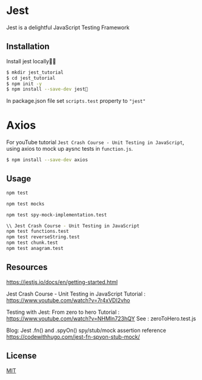 # Jest

Jest is a delightful JavaScript Testing Framework

## Installation

Install jest locally

```bash
$ mkdir jest_tutorial
$ cd jest_tutorial
$ npm init -y
$ npm install --save-dev jest
```

In package.json file set `scripts.test` property to `"jest"`

# Axios
For youTube tutorial `Jest Crash Course - Unit Testing in JavaScript`,
using axios to mock up aysnc tests in `function.js`.

```bash
$ npm install --save-dev axios
```


## Usage

```bash
npm test 
```

```bash
npm test mocks
```

```bash
npm test spy-mock-implementation.test
```

```bash
\\ Jest Crash Course - Unit Testing in JavaScript
npm test functions.test 
npm test reverseString.test
npm test chunk.test
npm test anagram.test
```

## Resources
https://jestjs.io/docs/en/getting-started.html

Jest Crash Course - Unit Testing in JavaScript
Tutorial : https://www.youtube.com/watch?v=7r4xVDI2vho

Testing with Jest: From zero to hero
Tutorial : https://www.youtube.com/watch?v=NHMIn723hQY
See : zeroToHero.test.js

Blog: Jest .fn() and .spyOn() spy/stub/mock assertion reference
https://codewithhugo.com/jest-fn-spyon-stub-mock/

## License
[MIT](https://claddaghcode.com/licenses/mit/)